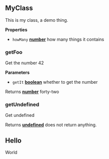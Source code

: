 <!-- Generated by documentation.js. Update this documentation by updating the source code. -->

## MyClass

This is my class, a demo thing.

**Properties**

-   `howMany` **[number](https://developer.mozilla.org/en-US/docs/Web/JavaScript/Reference/Global_Objects/Number)** how many things it contains

### getFoo

Get the number 42

**Parameters**

-   `getIt` **[boolean](https://developer.mozilla.org/en-US/docs/Web/JavaScript/Reference/Global_Objects/Boolean)** whether to get the number

Returns **[number](https://developer.mozilla.org/en-US/docs/Web/JavaScript/Reference/Global_Objects/Number)** forty-two

### getUndefined

Get undefined

Returns **[undefined](https://developer.mozilla.org/en-US/docs/Web/JavaScript/Reference/Global_Objects/undefined)** does not return anything.

## Hello

World
